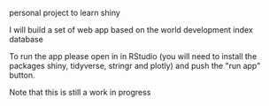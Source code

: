 personal project to learn shiny

I will build a set of web app based on the world development index database

To run the app please open in in RStudio (you will need to install the packages shiny, tidyverse, stringr and plotly) and push the "run app" button.

Note that this is still a work in progress

